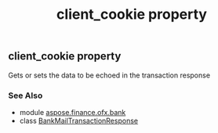 ﻿---
title: client_cookie property
second_title: Aspose.Finance for Python via .NET API References
description: 
type: docs
weight: 30
url: /python-net/aspose.finance.ofx.bank/bankmailtransactionresponse/client_cookie/
is_root: false
---

## client_cookie property


Gets or sets the data to be echoed in the transaction response

### See Also
* module [aspose.finance.ofx.bank](../../)
* class [BankMailTransactionResponse](/finance/python-net/aspose.finance.ofx.bank/bankmailtransactionresponse)
